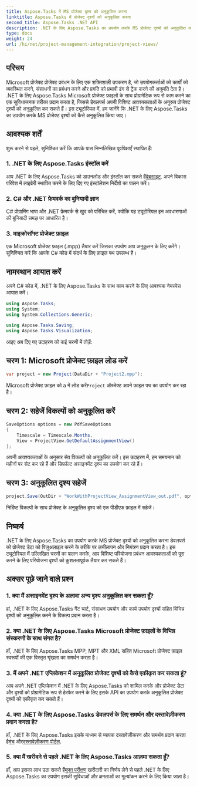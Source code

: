 ```yaml
---
title: Aspose.Tasks में MS प्रोजेक्ट दृश्य को अनुकूलित करना
linktitle: Aspose.Tasks में प्रोजेक्ट दृश्यों को अनुकूलित करना
second_title: Aspose.Tasks .NET API
description: .NET के लिए Aspose.Tasks का उपयोग करके MS प्रोजेक्ट दृश्यों को अनुकूलित करना सीखें। कुशल परियोजना प्रबंधन विज़ुअलाइज़ेशन के लिए हमारी चरण-दर-चरण मार्गदर्शिका का पालन करें।
type: docs
weight: 24
url: /hi/net/project-management-integration/project-views/
---
```

## परिचय
Microsoft प्रोजेक्ट प्रोजेक्ट प्रबंधन के लिए एक शक्तिशाली उपकरण है, जो उपयोगकर्ताओं को कार्यों को व्यवस्थित करने, संसाधनों का प्रबंधन करने और प्रगति को प्रभावी ढंग से ट्रैक करने की अनुमति देता है। .NET के लिए Aspose.Tasks Microsoft प्रोजेक्ट फ़ाइलों के साथ प्रोग्रामेटिक रूप से काम करने का एक सुविधाजनक तरीका प्रदान करता है, जिससे डेवलपर्स अपनी विशिष्ट आवश्यकताओं के अनुरूप प्रोजेक्ट दृश्यों को अनुकूलित कर सकते हैं। इस ट्यूटोरियल में, हम जानेंगे कि .NET के लिए Aspose.Tasks का उपयोग करके MS प्रोजेक्ट दृश्यों को कैसे अनुकूलित किया जाए।
## आवश्यक शर्तें
शुरू करने से पहले, सुनिश्चित करें कि आपके पास निम्नलिखित पूर्वापेक्षाएँ स्थापित हैं:
### 1. .NET के लिए Aspose.Tasks इंस्टॉल करें
 आप .NET के लिए Aspose.Tasks को डाउनलोड और इंस्टॉल कर सकते हैं[वेबसाइट](https://releases.aspose.com/tasks/net/). अपने विकास परिवेश में लाइब्रेरी स्थापित करने के लिए दिए गए इंस्टॉलेशन निर्देशों का पालन करें।
### 2. C# और .NET फ्रेमवर्क का बुनियादी ज्ञान
C# प्रोग्रामिंग भाषा और .NET फ्रेमवर्क से खुद को परिचित करें, क्योंकि यह ट्यूटोरियल इन अवधारणाओं की बुनियादी समझ पर आधारित है।
### 3. माइक्रोसॉफ्ट प्रोजेक्ट फ़ाइल
एक Microsoft प्रोजेक्ट फ़ाइल (.mpp) तैयार करें जिसका उपयोग आप अनुकूलन के लिए करेंगे। सुनिश्चित करें कि आपके C# कोड में संदर्भ के लिए फ़ाइल पथ उपलब्ध है।
## नामस्थान आयात करें
अपने C# कोड में, .NET के लिए Aspose.Tasks के साथ काम करने के लिए आवश्यक नेमस्पेस आयात करें।
```csharp
using Aspose.Tasks;
using System;
using System.Collections.Generic;

using Aspose.Tasks.Saving;
using Aspose.Tasks.Visualization;
```
आइए अब दिए गए उदाहरण को कई चरणों में तोड़ें:
## चरण 1: Microsoft प्रोजेक्ट फ़ाइल लोड करें
```csharp
var project = new Project(DataDir + "Project2.mpp");
```
 Microsoft प्रोजेक्ट फ़ाइल को a में लोड करें`Project` ऑब्जेक्ट अपने फ़ाइल पथ का उपयोग कर रहा है।
## चरण 2: सहेजें विकल्पों को अनुकूलित करें
```csharp
SaveOptions options = new PdfSaveOptions
{
    Timescale = Timescale.Months,
    View = ProjectView.GetDefaultAssignmentView()
};
```
अपनी आवश्यकताओं के अनुसार सेव विकल्पों को अनुकूलित करें। इस उदाहरण में, हम समयमान को महीनों पर सेट कर रहे हैं और डिफ़ॉल्ट असाइनमेंट दृश्य का उपयोग कर रहे हैं।
## चरण 3: अनुकूलित दृश्य सहेजें
```csharp
project.Save(OutDir + "WorkWithProjectView_AssignmentView_out.pdf", options);
```
निर्दिष्ट विकल्पों के साथ प्रोजेक्ट के अनुकूलित दृश्य को एक पीडीएफ फ़ाइल में सहेजें।
## निष्कर्ष
.NET के लिए Aspose.Tasks का उपयोग करके MS प्रोजेक्ट दृश्यों को अनुकूलित करना डेवलपर्स को प्रोजेक्ट डेटा को विज़ुअलाइज़ करने के तरीके पर लचीलापन और नियंत्रण प्रदान करता है। इस ट्यूटोरियल में उल्लिखित चरणों का पालन करके, आप विशिष्ट परियोजना प्रबंधन आवश्यकताओं को पूरा करने के लिए परियोजना दृश्यों को कुशलतापूर्वक तैयार कर सकते हैं।
## अक्सर पूछे जाने वाले प्रश्न
### 1. क्या मैं असाइनमेंट दृश्य के अलावा अन्य दृश्य अनुकूलित कर सकता हूँ?
हां, .NET के लिए Aspose.Tasks गैंट चार्ट, संसाधन उपयोग और कार्य उपयोग दृश्यों सहित विभिन्न दृश्यों को अनुकूलित करने के विकल्प प्रदान करता है।
### 2. क्या .NET के लिए Aspose.Tasks Microsoft प्रोजेक्ट फ़ाइलों के विभिन्न संस्करणों के साथ संगत है?
हाँ, .NET के लिए Aspose.Tasks MPP, MPT और XML सहित Microsoft प्रोजेक्ट फ़ाइल स्वरूपों की एक विस्तृत श्रृंखला का समर्थन करता है।
### 3. मैं अपने .NET एप्लिकेशन में अनुकूलित प्रोजेक्ट दृश्यों को कैसे एकीकृत कर सकता हूं?
आप अपने .NET एप्लिकेशन में .NET के लिए Aspose.Tasks को शामिल करके और प्रोजेक्ट डेटा और दृश्यों को प्रोग्रामेटिक रूप से हेरफेर करने के लिए इसके API का उपयोग करके अनुकूलित प्रोजेक्ट दृश्यों को एकीकृत कर सकते हैं।
### 4. क्या .NET के लिए Aspose.Tasks डेवलपर्स के लिए समर्थन और दस्तावेज़ीकरण प्रदान करता है?
 हाँ, .NET के लिए Aspose.Tasks इसके माध्यम से व्यापक दस्तावेज़ीकरण और समर्थन प्रदान करता है[मंच](https://forum.aspose.com/c/tasks/15) और[दस्तावेज़ीकरण पोर्टल](https://reference.aspose.com/tasks/net/).
### 5. क्या मैं खरीदने से पहले .NET के लिए Aspose.Tasks आज़मा सकता हूँ?
 हाँ, आप इसका लाभ उठा सकते हैं[मुफ्त परीक्षण](https://releases.aspose.com/) खरीदारी का निर्णय लेने से पहले .NET के लिए Aspose.Tasks का उपयोग इसकी सुविधाओं और क्षमताओं का मूल्यांकन करने के लिए किया जाता है।